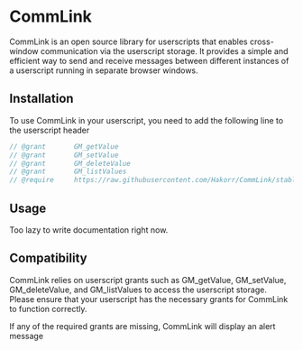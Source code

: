 # CommLink

CommLink is an open source library for userscripts that enables cross-window communication via the userscript storage. It provides a simple and efficient way to send and receive messages between different instances of a userscript running in separate browser windows.

## Installation

To use CommLink in your userscript, you need to add the following line to the userscript header
```js
// @grant       GM_getValue
// @grant       GM_setValue
// @grant       GM_deleteValue
// @grant       GM_listValues
// @require     https://raw.githubusercontent.com/Hakorr/CommLink/stable-1.0.0/CommLink.js
```

## Usage

Too lazy to write documentation right now.

## Compatibility

CommLink relies on userscript grants such as GM_getValue, GM_setValue, GM_deleteValue, and GM_listValues to access the userscript storage. Please ensure that your userscript has the necessary grants for CommLink to function correctly.

If any of the required grants are missing, CommLink will display an alert message

